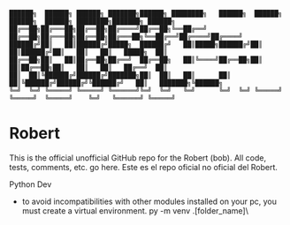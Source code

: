 ```
██████╗  ██████╗ ██████╗ ███████╗██████╗ ████████╗   ██████╗  ██████╗ ██████╗  ██████╗ ████████╗███████╗ ██████╗
██╔══██╗██╔═══██╗██╔══██╗██╔════╝██╔══██╗╚══██╔══╝   ██╔══██╗██╔═══██╗██╔══██╗██╔═══██╗╚══██╔══╝██╔════╝██╔════╝
██████╔╝██║   ██║██████╔╝█████╗  ██████╔╝   ██║█████╗██████╔╝██║   ██║██████╔╝██║   ██║   ██║   █████╗  ██║     
██╔══██╗██║   ██║██╔══██╗██╔══╝  ██╔══██╗   ██║╚════╝██╔══██╗██║   ██║██╔══██╗██║   ██║   ██║   ██╔══╝  ██║     
██║  ██║╚██████╔╝██████╔╝███████╗██║  ██║   ██║      ██║  ██║╚██████╔╝██████╔╝╚██████╔╝   ██║   ███████╗╚██████╗
╚═╝  ╚═╝ ╚═════╝ ╚═════╝ ╚══════╝╚═╝  ╚═╝   ╚═╝      ╚═╝  ╚═╝ ╚═════╝ ╚═════╝  ╚═════╝    ╚═╝   ╚══════╝ ╚═════╝

```
# Robert
This is the official unofficial GitHub repo for the Robert (bob). All code, tests, comments, etc. go here.
Este es el repo oficial no oficial del Robert.

Python Dev
* to avoid incompatibilities with other modules installed on your pc, you must create a virtual environment.
  py -m venv .\[folder_name]\
